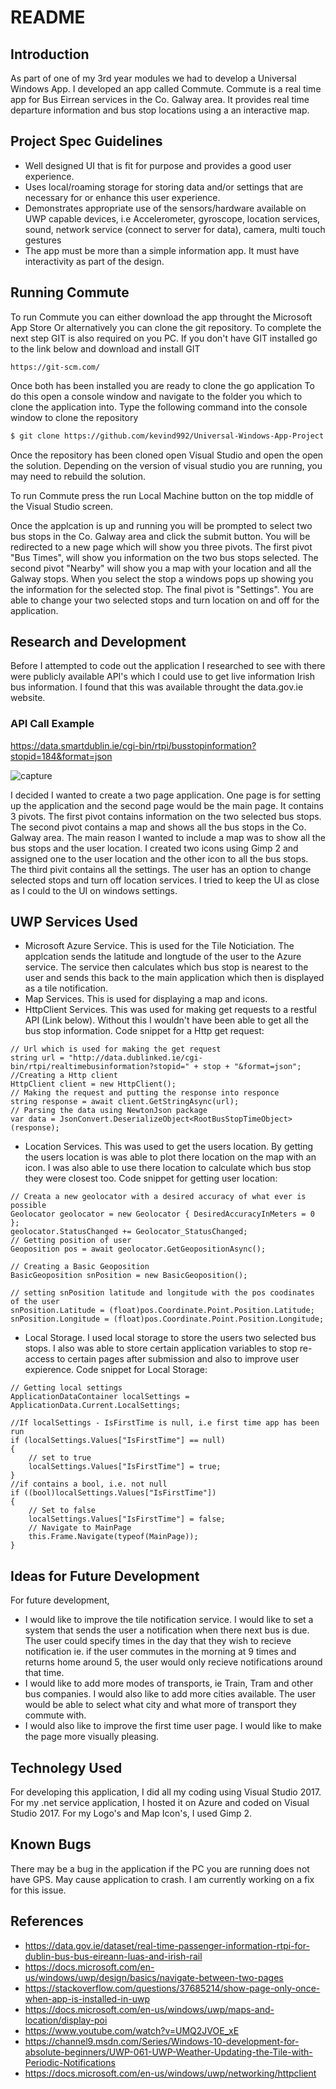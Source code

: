 # README

## Introduction
As part of one of my 3rd year modules we had to develop a Universal Windows App. I developed an app called Commute.
Commute is a real time app for Bus Eirrean services in the Co. Galway area. It provides real time departure information and
bus stop locations using a an interactive map.

## Project Spec Guidelines

- Well designed UI that is fit for purpose and provides a good user experience.
- Uses local/roaming storage for storing data and/or settings that are necessary for or enhance this user experience.
- Demonstrates appropriate use of the sensors/hardware available on UWP capable devices, i.e Accelerometer, gyroscope, location services,
sound, network service (connect to server for data), camera, multi touch gestures
- The app must be more than a simple information app.  It must have interactivity as part of the design.

## Running Commute

To run Commute you can either download the app throught the Microsoft App Store
Or alternatively you can clone the git repository. To complete the next step GIT is also required on you PC. If you don't have GIT installed go to the link below and download and install GIT

    https://git-scm.com/

Once both has been installed you are ready to clone the go application
To do this open a console window and navigate to the folder you which to clone the application into.
Type the following command into the console window to clone the repository
```sh
$ git clone https://github.com/kevind992/Universal-Windows-App-Project.git
```  
Once the repository has been cloned open Visual Studio and open the open the solution. Depending on the version of visual studio you are running, you may need to rebuild the solution. 

To run Commute press the run Local Machine button on the top middle of the Visual Studio screen. 

Once the applcation is up and running you will be prompted to select two bus stops in the Co. Galway area and click the submit button.
You will be redirected to a new page which will show you three pivots. The first pivot "Bus Times", will show you information on the two bus stops selected. The second pivot "Nearby" will show you a map with your location and all the Galway stops. When you select the stop a windows pops up showing you the information for the selected stop. The final pivot is "Settings". You are able to change your two selected stops and turn location on and off for the application.
## Research and Development
Before I attempted to code out the application I researched to see with there were publicly available API's which I could use to get live information Irish bus information. I found that this was available throught the data.gov.ie website. 
### API Call Example
https://data.smartdublin.ie/cgi-bin/rtpi/busstopinformation?stopid=184&format=json

![capture](https://user-images.githubusercontent.com/31921534/38560180-f3b2a688-3ccc-11e8-9ee2-eed43c1c1d72.PNG)

I decided I wanted to create a two page application. One page is for setting up the application and the second page would be the main page. It contains 3 pivots. The first pivot contains information on the two selected bus stops. The second pivot contains a map and shows all the  bus stops in the Co. Galway area. The main reason I wanted to include a map was to show all the bus stops and the user location. I created two icons using Gimp 2 and assigned one to the user location and the other icon to all the bus stops. 
The third pivit contains all the settings. The user has an option to change selected stops and turn off location services. I tried to keep the UI as close as I could to the UI on windows settings.
## UWP Services Used
- Microsoft Azure Service. This is used for the Tile Noticiation. The applcation sends the latitude and longtude of the user to the Azure service. The service then calculates which bus stop is nearest to the user and sends this back to the main application which then is displayed as a tile notification.
- Map Services. This is used for displaying a map and icons. 
- HttpClient Services. This was used for making get requests to a restful API (Link below). Without this I wouldn't have been able to get all the bus stop information. 
Code snippet for a Http get request:
```
// Url which is used for making the get request
string url = "http://data.dublinked.ie/cgi-bin/rtpi/realtimebusinformation?stopid=" + stop + "&format=json";
//Creating a Http client
HttpClient client = new HttpClient();
// Making the request and putting the response into responce
string response = await client.GetStringAsync(url);
// Parsing the data using NewtonJson package
var data = JsonConvert.DeserializeObject<RootBusStopTimeObject>(response);
```
- Location Services. This was used to get the users location. By getting the users location is was able to plot there location on the map with an icon. I was also able to use there location to calculate which bus stop they were closest too.
Code snippet for getting user location:
```
// Creata a new geolocator with a desired accuracy of what ever is possible
Geolocator geolocator = new Geolocator { DesiredAccuracyInMeters = 0 };
geolocator.StatusChanged += Geolocator_StatusChanged;
// Getting position of user
Geoposition pos = await geolocator.GetGeopositionAsync();

// Creating a Basic Geoposition
BasicGeoposition snPosition = new BasicGeoposition();

// setting snPosition latitude and longitude with the pos coodinates of the user
snPosition.Latitude = (float)pos.Coordinate.Point.Position.Latitude;
snPosition.Longitude = (float)pos.Coordinate.Point.Position.Longitude;
```
- Local Storage. I used local storage to store the users two selected bus stops. I also was able to store certain application variables to stop re-access to certain pages after submission and also to improve user expierence.
Code snippet for Local Storage:
```
// Getting local settings
ApplicationDataContainer localSettings = ApplicationData.Current.LocalSettings;

//If localSettings - IsFirstTime is null, i.e first time app has been run
if (localSettings.Values["IsFirstTime"] == null)
{
    // set to true
    localSettings.Values["IsFirstTime"] = true;
}
//if contains a bool, i.e. not null
if ((bool)localSettings.Values["IsFirstTime"])
{
    // Set to false
    localSettings.Values["IsFirstTime"] = false;
    // Navigate to MainPage
    this.Frame.Navigate(typeof(MainPage));
}
```
## Ideas for Future Development
For future development,
- I would like to improve the tile notification service. I would like to set a system that sends the user a notification when there next bus is due. The user could specify times in the day that they wish to recieve notification ie. if the user commutes in the morning at 9 times and returns home around 5, the user would only recieve notifications around that time.
- I would like to add more modes of transports, ie Train, Tram and other bus companies. I would also like to add more cities available. The user would be able to select what city and what more of transport they commute with.
- I would also like to improve the first time user page. I would like to make the page more visually pleasing.
## Technolegy Used
For developing this application, I did all my coding using Visual Studio 2017.
For my .net service application, I hosted it on Azure and coded on Visual Studio 2017.
For my Logo's and Map Icon's, I used Gimp 2.
## Known Bugs
There may be a bug in the application if the PC you are running does not have GPS. May cause application to crash. I am currently working on a fix for this issue.
## References
- https://data.gov.ie/dataset/real-time-passenger-information-rtpi-for-dublin-bus-bus-eireann-luas-and-irish-rail
- https://docs.microsoft.com/en-us/windows/uwp/design/basics/navigate-between-two-pages
- https://stackoverflow.com/questions/37685214/show-page-only-once-when-app-is-installed-in-uwp
- https://docs.microsoft.com/en-us/windows/uwp/maps-and-location/display-poi
- https://www.youtube.com/watch?v=UMQ2JVOE_xE
- https://channel9.msdn.com/Series/Windows-10-development-for-absolute-beginners/UWP-061-UWP-Weather-Updating-the-Tile-with-Periodic-Notifications
- https://docs.microsoft.com/en-us/windows/uwp/networking/httpclient
